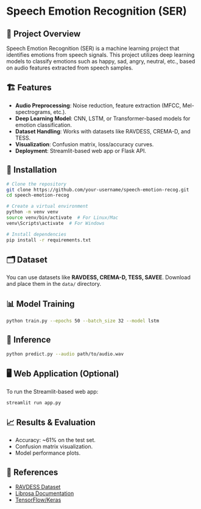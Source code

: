 # Speech Emotion Recognition (SER)

## 📌 Project Overview
Speech Emotion Recognition (SER) is a machine learning project that identifies emotions from speech signals. This project utilizes deep learning models to classify emotions such as happy, sad, angry, neutral, etc., based on audio features extracted from speech samples.

## 🏗️ Features
- **Audio Preprocessing**: Noise reduction, feature extraction (MFCC, Mel-spectrograms, etc.).
- **Deep Learning Model**: CNN, LSTM, or Transformer-based models for emotion classification.
- **Dataset Handling**: Works with datasets like RAVDESS, CREMA-D, and TESS.
- **Visualization**: Confusion matrix, loss/accuracy curves.
- **Deployment**: Streamlit-based web app or Flask API.

## 🚀 Installation
```sh
# Clone the repository
git clone https://github.com/your-username/speech-emotion-recog.git
cd speech-emotion-recog

# Create a virtual environment
python -m venv venv
source venv/bin/activate  # For Linux/Mac
venv\Scripts\activate  # For Windows

# Install dependencies
pip install -r requirements.txt
```

## 🗂️ Dataset
You can use datasets like **RAVDESS, CREMA-D, TESS, SAVEE**. Download and place them in the `data/` directory.

## 📊 Model Training
```sh
python train.py --epochs 50 --batch_size 32 --model lstm
```

## 🎤 Inference
```sh
python predict.py --audio path/to/audio.wav
```

## 🖥️ Web Application (Optional)
To run the Streamlit-based web app:
```sh
streamlit run app.py
```

## 📈 Results & Evaluation
- Accuracy: ~61% on the test set.
- Confusion matrix visualization.
- Model performance plots.

## 📜 References
- [RAVDESS Dataset](https://zenodo.org/record/1188976)
- [Librosa Documentation](https://librosa.org/doc/latest/)
- [TensorFlow/Keras](https://www.tensorflow.org/)

